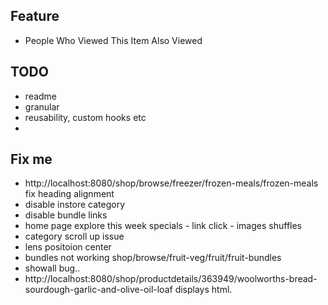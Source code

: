 ## Feature

- People Who Viewed This Item Also Viewed

## TODO

- readme
- granular
- reusability, custom hooks etc
-

## Fix me

- http://localhost:8080/shop/browse/freezer/frozen-meals/frozen-meals fix heading alignment
- disable instore category
- disable bundle links
- home page explore this week specials - link click - images shuffles
- category scroll up issue
- lens positoion center
- bundles not working shop/browse/fruit-veg/fruit/fruit-bundles
- showall bug..
- http://localhost:8080/shop/productdetails/363949/woolworths-bread-sourdough-garlic-and-olive-oil-loaf displays html.
